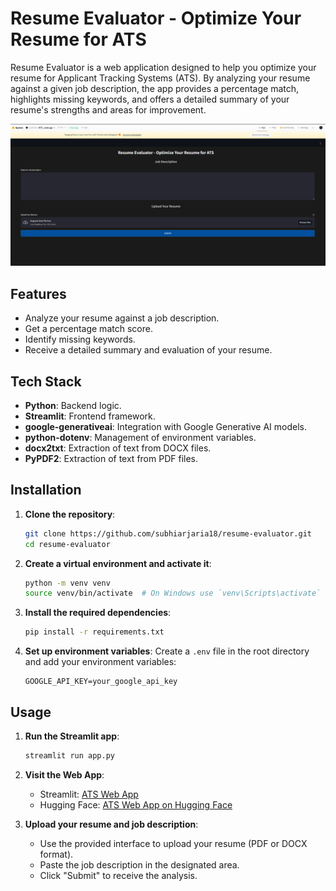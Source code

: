 # Resume Evaluator - Optimize Your Resume for ATS

Resume Evaluator is a web application designed to help you optimize your resume for Applicant Tracking Systems (ATS). By analyzing your resume against a given job description, the app provides a percentage match, highlights missing keywords, and offers a detailed summary of your resume's strengths and areas for improvement.

![interface](1.png)



## Features

- Analyze your resume against a job description.
- Get a percentage match score.
- Identify missing keywords.
- Receive a detailed summary and evaluation of your resume.

## Tech Stack

- **Python**: Backend logic.
- **Streamlit**: Frontend framework.
- **google-generativeai**: Integration with Google Generative AI models.
- **python-dotenv**: Management of environment variables.
- **docx2txt**: Extraction of text from DOCX files.
- **PyPDF2**: Extraction of text from PDF files.

## Installation

1. **Clone the repository**:
    ```bash
    git clone https://github.com/subhiarjaria18/resume-evaluator.git
    cd resume-evaluator
    ```

2. **Create a virtual environment and activate it**:
    ```bash
    python -m venv venv
    source venv/bin/activate  # On Windows use `venv\Scripts\activate`
    ```

3. **Install the required dependencies**:
    ```bash
    pip install -r requirements.txt
    ```

4. **Set up environment variables**:
    Create a `.env` file in the root directory and add your environment variables:
    ```env
    GOOGLE_API_KEY=your_google_api_key
    ```

## Usage

1. **Run the Streamlit app**:
    ```bash
    streamlit run app.py
    ```

2. **Visit the Web App**:
    - Streamlit: [ATS Web App](https://atswebapp-htghaztmncebuadgq2c5nc.streamlit.app/)
    - Hugging Face: [ATS Web App on Hugging Face](https://huggingface.co/spaces/Subhi09/ATS_webapp)

3. **Upload your resume and job description**:
    - Use the provided interface to upload your resume (PDF or DOCX format).
    - Paste the job description in the designated area.
    - Click "Submit" to receive the analysis.



